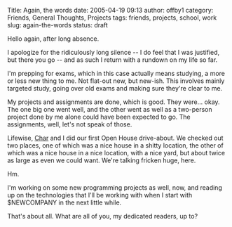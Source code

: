 Title: Again, the words
date: 2005-04-19 09:13
author: offby1
category: Friends, General Thoughts, Projects
tags: friends, projects, school, work
slug: again-the-words
status: draft

Hello again, after long absence.

I apologize for the ridiculously long silence -- I do feel that I was justified, but there you go -- and as such I return with a rundown on my life so far.

I'm prepping for exams, which in this case actually means studying, a more or less new thing to me. Not flat-out new, but new-ish. This involves mainly targeted study, going over old exams and making sure they're clear to me.

My projects and assignments are done, which is good. They were\... okay. The one big one went well, and the other went as well as a two-person project done by me alone could have been expected to go. The assignments, well, let's not speak of those.

Lifewise, [Char](<http://xraystar.livejournal.com>) and I did our first Open House drive-about. We checked out two places, one of which was a nice house in a shitty location, the other of which was a nice house in a nice location, with a nice yard, but about twice as large as even we could want. We're talking fricken huge, here.

Hm.

I'm working on some new programming projects as well, now, and reading up on the technologies that I'll be working with when I start with \$NEWCOMPANY in the next little while.

That's about all. What are all of you, my dedicated readers, up to?
